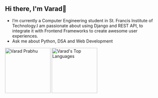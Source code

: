 ## Hi there, I'm Varad👋

- I’m currently a Computer Engineering student in St. Francis Institute of Technology.I am passionate about using Django and REST API, to integrate it with Frontend Frameworks to create awesome user experiences.
- Ask me about Python, DSA and Web Development
<div class="container">
<img src="https://github-readme-stats.vercel.app/api?username=VAxRAxD&theme=algolia&show_icons=true&count_private=true&include_all_commits=true&hide=stars" alt="Varad Prabhu" style="height: 150px;" />
<img src="https://github-readme-stats.vercel.app/api/top-langs/?username=VAxRAxD&layout=compact&theme=algolia&hide_langs_below=1" alt="Varad's Top Languages" style="height: 150px"/>
</div
